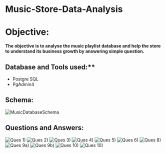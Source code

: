 # Music-Store-Data-Analysis

# Objective: 
**The objective is to analyse the music playlist database and help the store to understand its business growth by answering simple question.**

## Database and Tools used:**
- Postgre SQL
- PgAdmin4

## Schema: 
![MusicDatabaseSchema](https://user-images.githubusercontent.com/125663649/231699286-d3580e02-b6bb-489e-a189-977810b70209.png)

## Questions and Answers:
![Ques 1)](https://user-images.githubusercontent.com/125663649/231699451-51d587c5-df8d-4ccb-95b6-ca3118843a96.PNG)
![Ques 2)](https://user-images.githubusercontent.com/125663649/231699481-28588f9c-03a6-4457-98bc-6ee989968790.PNG)
![Ques  3)](https://user-images.githubusercontent.com/125663649/231699505-78192fe9-09df-4a52-a095-d5346eaea75b.PNG)
![Ques  4)](https://user-images.githubusercontent.com/125663649/231699515-a8f33344-d81b-47e8-8291-72286f1db3de.PNG)
![Ques  5)](https://user-images.githubusercontent.com/125663649/231699521-6571785a-4125-4806-98d4-d5f7b305a16c.PNG)
![Ques  6)](https://user-images.githubusercontent.com/125663649/231699530-96e86992-e8e4-4a9f-bb6a-f5e60e35697f.PNG)
![Ques  8)](https://user-images.githubusercontent.com/125663649/231699544-938e40b7-e73b-4f2c-9fe8-3bc714ce0a6c.PNG)
![Ques  9a)](https://user-images.githubusercontent.com/125663649/231699560-84f135ec-145d-4ae3-9845-485df0425ad0.PNG)
![Ques  9b)](https://user-images.githubusercontent.com/125663649/231699570-dc39b19e-58c3-4089-95de-dafd4d471c6c.PNG)
![Ques  10)](https://user-images.githubusercontent.com/125663649/231699631-3d27d01b-0b66-480d-b492-6790b19a4d90.PNG)
![Ques  10)](https://user-images.githubusercontent.com/125663649/231699659-c65b577e-7d14-4b63-a236-8fe05068121f.PNG)
